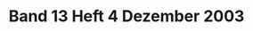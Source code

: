 --- 
abstract: '' 
authors: 
 - A Fries
 -  M Pfammatter
 -  A Andres
 -  HD Brenner
 -  N Heinrichs
 -  K Hahlweg
 -  ...
doi: '' 
featured: false 
publication: '*Verhaltenstherapie*, 207' 
publication_short: '' 
publishDate: '2003-01-01' 
title: 'Band 13  Heft 4  Dezember 2003' 
url_code: '' 
url_dataset: '' 
url_pdf: '' 
url_poster: '' 
url_project: '' 
url_slides: '' 
url_source: '' 
url_video: '' 
---
